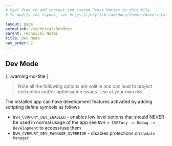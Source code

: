 ```yaml
---
# Feel free to add content and custom Front Matter to this file.
# To modify the layout, see https://jekyllrb.com/docs/themes/#overriding-theme-defaults

layout: page
permalink: /technical/DevMode
parent: Technical Notes
title: Dev Mode
nav_order: 2
---
```


## Dev Mode

{: .warning-no-title }

> Note all the following options are volitile and can lead to project corruption and/or optimisation issues.
> Use at your own risk.

The installed app can have development features activated by adding scripting define symbols as follows

- `NVH_CVRFURY_DEV_ENABLED` - enables low level options that should NEVER be used in normal usage of the app see `NVH-> CVRFury -> Debug -> Development` to access/use them
- `NVH_CVRFURY_DEV_PACKAGE_OVERRIDE` - disables protections on `Update Manager`

